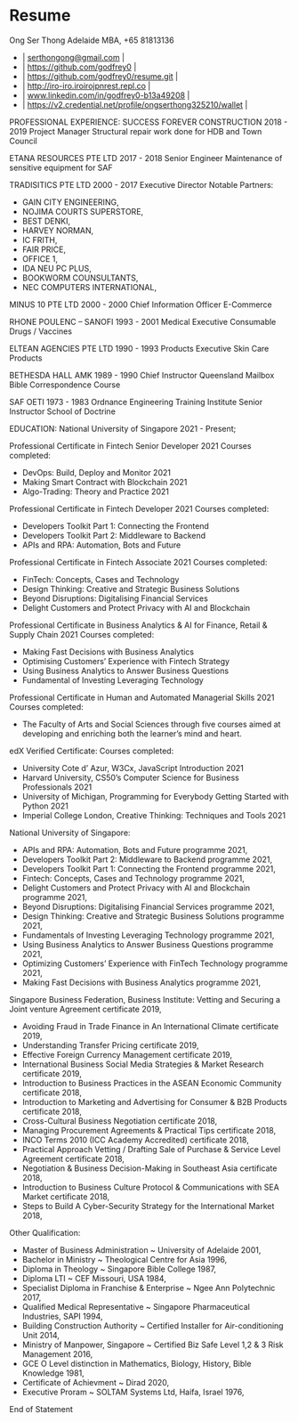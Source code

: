 # Resume

Ong Ser Thong 
Adelaide MBA, +65 81813136

- | serthongong@gmail.com |
- | https://github.com/godfrey0 | 
- | https://github.com/godfrey0/resume.git |
- | http://iro-iro.iroirojpnrest.repl.co |
- | www.linkedin.com/in/godfrey0-b13a49208 | 
- | https://v2.credential.net/profile/ongserthong325210/wallet |

PROFESSIONAL EXPERIENCE:
SUCCESS FOREVER CONSTRUCTION 2018 - 2019 
Project Manager
Structural repair work done for HDB and Town Council

ETANA RESOURCES PTE LTD 2017 - 2018 
Senior Engineer
Maintenance of sensitive equipment for SAF

TRADISITICS PTE LTD 2000 - 2017 
Executive Director
Notable Partners:
- GAIN CITY ENGINEERING,
- NOJIMA COURTS SUPERSTORE, 
- BEST DENKI,
- HARVEY NORMAN,
- IC FRITH,
- FAIR PRICE,
- OFFICE 1,
- IDA NEU PC PLUS,
- BOOKWORM COUNSULTANTS,
- NEC COMPUTERS INTERNATIONAL, 

MINUS 10 PTE LTD 2000 - 2000 
Chief Information Officer 
E-Commerce 

RHONE POULENC – SANOFI 1993 - 2001
Medical Executive
Consumable Drugs / Vaccines

ELTEAN AGENCIES PTE LTD 1990 - 1993
Products Executive
Skin Care Products

BETHESDA HALL AMK 1989 - 1990
Chief Instructor
Queensland Mailbox Bible Correspondence Course 

SAF OETI 1973 - 1983
Ordnance Engineering Training Institute 
Senior Instructor School of Doctrine 

EDUCATION:
National University of Singapore 2021 - Present;

Professional Certificate in Fintech Senior Developer 2021 
Courses completed:
- DevOps: Build, Deploy and Monitor 2021
- Making Smart Contract with Blockchain 2021
- Algo-Trading: Theory and Practice 2021

Professional Certificate in Fintech Developer 2021 
Courses completed:
- Developers Toolkit Part 1: Connecting the Frontend 
- Developers Toolkit Part 2: Middleware to Backend 
- APIs and RPA: Automation, Bots and Future 

Professional Certificate in Fintech Associate 2021 
Courses completed:
- FinTech: Concepts, Cases and Technology
- Design Thinking: Creative and Strategic Business Solutions 
- Beyond Disruptions: Digitalising Financial Services 
- Delight Customers and Protect Privacy with AI and Blockchain 

Professional Certificate in Business Analytics & AI for Finance, Retail & Supply Chain 2021 
Courses completed:
- Making Fast Decisions with Business Analytics
- Optimising Customers’ Experience with Fintech Strategy 
- Using Business Analytics to Answer Business Questions 
- Fundamental of Investing Leveraging Technology 

Professional Certificate in Human and Automated Managerial Skills 2021
Courses completed:
- The Faculty of Arts and Social Sciences through five courses aimed 
at developing and enriching both the learner’s mind and heart. 

edX Verified Certificate:
Courses completed:
- University Cote d’ Azur, W3Cx, JavaScript Introduction 2021
- Harvard University, CS50’s Computer Science for Business Professionals 2021 
- University of Michigan, Programming for Everybody Getting Started with Python 2021 
- Imperial College London, Creative Thinking: Techniques and Tools 2021 

National University of Singapore: 
- APIs and RPA: Automation, Bots and Future programme 2021,
- Developers Toolkit Part 2: Middleware to Backend programme 2021,
- Developers Toolkit Part 1: Connecting the Frontend programme 2021,
- Fintech: Concepts, Cases and Technology programme 2021,
- Delight Customers and Protect Privacy with AI and Blockchain programme 2021, 
- Beyond Disruptions: Digitalising Financial Services programme 2021,
- Design Thinking: Creative and Strategic Business Solutions programme 2021, 
- Fundamentals of Investing Leveraging Technology programme 2021,
- Using Business Analytics to Answer Business Questions programme 2021, 
- Optimizing Customers’ Experience with FinTech Technology programme 2021, 
- Making Fast Decisions with Business Analytics programme 2021,

Singapore Business Federation, Business Institute: 
 Vetting and Securing a Joint venture Agreement certificate 2019,
- Avoiding Fraud in Trade Finance in An International Climate certificate 2019,
- Understanding Transfer Pricing certificate 2019,
- Effective Foreign Currency Management certificate 2019,
- International Business Social Media Strategies & Market Research certificate 2019,
- Introduction to Business Practices in the ASEAN Economic Community certificate 2018, 
- Introduction to Marketing and Advertising for Consumer & B2B Products certificate 2018, 
- Cross-Cultural Business Negotiation certificate 2018,
- Managing Procurement Agreements & Practical Tips certificate 2018,
- INCO Terms 2010 (ICC Academy Accredited) certificate 2018,
- Practical Approach Vetting / Drafting Sale of Purchase & Service Level Agreement certificate 2018, 
- Negotiation & Business Decision-Making in Southeast Asia certificate 2018,
- Introduction to Business Culture Protocol & Communications with SEA Market certificate 2018,
- Steps to Build A Cyber-Security Strategy for the International Market 2018, 

Other Qualification:
- Master of Business Administration ~ University of Adelaide 2001,
- Bachelor in Ministry ~ Theological Centre for Asia 1996,
- Diploma in Theology ~ Singapore Bible College 1987,
- Diploma LTI ~ CEF Missouri, USA 1984,
- Specialist Diploma in Franchise & Enterprise ~ Ngee Ann Polytechnic 2017,
- Qualified Medical Representative ~ Singapore Pharmaceutical Industries, SAPI 1994, 
- Building Construction Authority ~ Certified Installer for Air-conditioning Unit 2014,
- Ministry of Manpower, Singapore ~ Certified Biz Safe Level 1,2 & 3 Risk Management 2016, 
- GCE O Level distinction in Mathematics, Biology, History, Bible Knowledge 1981,
- Certificate of Achievment ~ Dirad 2020,
- Executive Proram ~ SOLTAM Systems Ltd, Haifa, Israel 1976,

End of Statement
